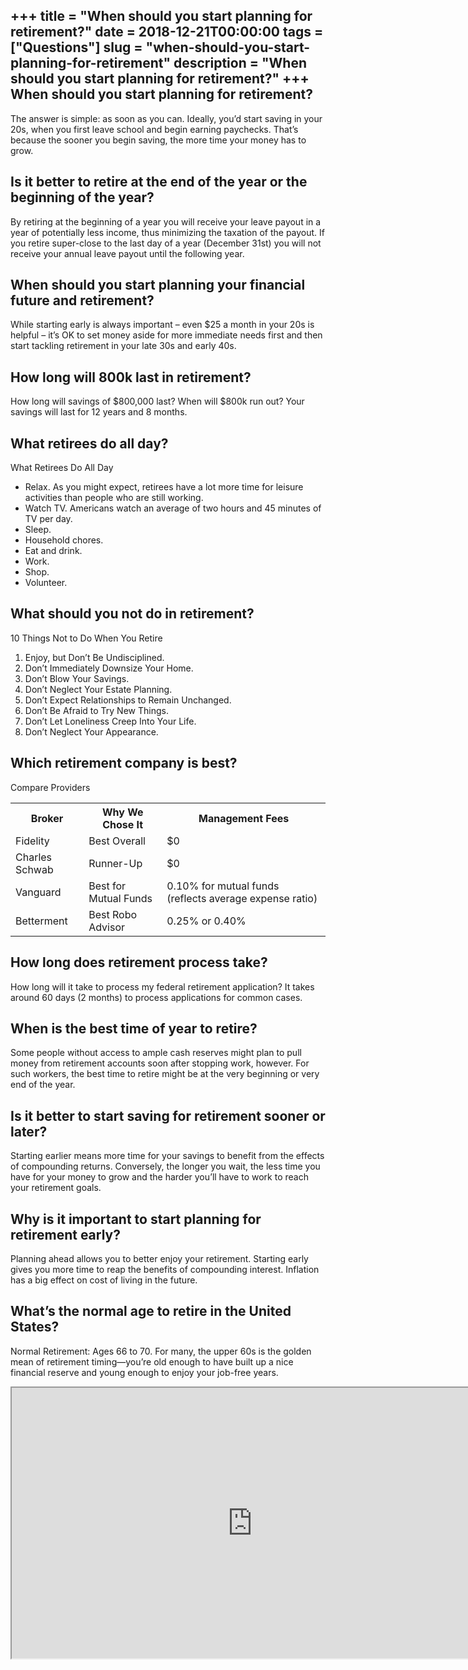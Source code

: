 +++
title = "When should you start planning for retirement?"
date = 2018-12-21T00:00:00
tags = ["Questions"]
slug = "when-should-you-start-planning-for-retirement"
description = "When should you start planning for retirement?"
+++
When should you start planning for retirement?
----------------------------------------------

The answer is simple: as soon as you can. Ideally, you’d start saving in your 20s, when you first leave school and begin earning paychecks. That’s because the sooner you begin saving, the more time your money has to grow.

Is it better to retire at the end of the year or the beginning of the year?
---------------------------------------------------------------------------

By retiring at the beginning of a year you will receive your leave payout in a year of potentially less income, thus minimizing the taxation of the payout. If you retire super-close to the last day of a year (December 31st) you will not receive your annual leave payout until the following year.

When should you start planning your financial future and retirement?
--------------------------------------------------------------------

While starting early is always important – even $25 a month in your 20s is helpful – it’s OK to set money aside for more immediate needs first and then start tackling retirement in your late 30s and early 40s.

How long will 800k last in retirement?
--------------------------------------

How long will savings of $800,000 last? When will $800k run out? Your savings will last for 12 years and 8 months.

What retirees do all day?
-------------------------

What Retirees Do All Day

- Relax. As you might expect, retirees have a lot more time for leisure activities than people who are still working.
- Watch TV. Americans watch an average of two hours and 45 minutes of TV per day.
- Sleep.
- Household chores.
- Eat and drink.
- Work.
- Shop.
- Volunteer.

What should you not do in retirement?
-------------------------------------

10 Things Not to Do When You Retire

1. Enjoy, but Don’t Be Undisciplined.
2. Don’t Immediately Downsize Your Home.
3. Don’t Blow Your Savings.
4. Don’t Neglect Your Estate Planning.
5. Don’t Expect Relationships to Remain Unchanged.
6. Don’t Be Afraid to Try New Things.
7. Don’t Let Loneliness Creep Into Your Life.
8. Don’t Neglect Your Appearance.

Which retirement company is best?
---------------------------------

Compare Providers

<table><tr><th>Broker</th><th>Why We Chose It</th><th>Management Fees</th></tr><tr><td>Fidelity</td><td>Best Overall</td><td>$0</td></tr><tr><td>Charles Schwab</td><td>Runner-Up</td><td>$0</td></tr><tr><td>Vanguard</td><td>Best for Mutual Funds</td><td>0.10% for mutual funds (reflects average expense ratio)</td></tr><tr><td>Betterment</td><td>Best Robo Advisor</td><td>0.25% or 0.40%</td></tr></table>

How long does retirement process take?
--------------------------------------

How long will it take to process my federal retirement application? It takes around 60 days (2 months) to process applications for common cases.

When is the best time of year to retire?
----------------------------------------

Some people without access to ample cash reserves might plan to pull money from retirement accounts soon after stopping work, however. For such workers, the best time to retire might be at the very beginning or very end of the year.

Is it better to start saving for retirement sooner or later?
------------------------------------------------------------

Starting earlier means more time for your savings to benefit from the effects of compounding returns. Conversely, the longer you wait, the less time you have for your money to grow and the harder you’ll have to work to reach your retirement goals.

Why is it important to start planning for retirement early?
-----------------------------------------------------------

Planning ahead allows you to better enjoy your retirement. Starting early gives you more time to reap the benefits of compounding interest. Inflation has a big effect on cost of living in the future.

What’s the normal age to retire in the United States?
-----------------------------------------------------

Normal Retirement: Ages 66 to 70. For many, the upper 60s is the golden mean of retirement timing—you’re old enough to have built up a nice financial reserve and young enough to enjoy your job-free years.

<iframe allow="accelerometer; autoplay; clipboard-write; encrypted-media; gyroscope; picture-in-picture" allowfullscreen="" class="__youtube_prefs__  epyt-is-override  no-lazyload" data-no-lazy="1" data-origheight="433" data-origwidth="770" data-skipgform_ajax_framebjll="" height="433" id="_ytid_22406" loading="lazy" src="https://www.youtube.com/embed/vv4j3u6L70Q?enablejsapi=1&autoplay=0&cc_load_policy=0&cc_lang_pref=&iv_load_policy=1&loop=0&modestbranding=0&rel=1&fs=1&playsinline=0&autohide=2&theme=dark&color=red&controls=1&" title="YouTube player" width="770"></iframe>